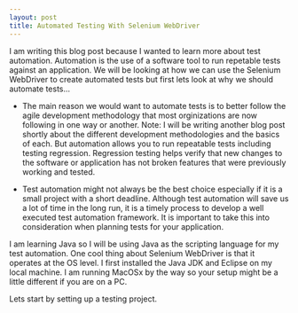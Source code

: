 ```yaml
---
layout: post
title: Automated Testing With Selenium WebDriver
---
```


I am writing this blog post because I wanted to learn more about test automation. Automation is the use of a software tool to run repetable tests against an application. We will be looking at how we can use the Selenium WebDriver to create automated tests but first lets look at why we should automate tests... 

* The main reason we would want to automate tests is to better follow the agile development methodology that most orginizations are now following in one way or another. Note: I will be writing another blog post shortly about the different development methodologies and the basics of each. But automation allows you to run repeatable tests including testing regression. Regression testing helps verify that new changes to the software or application has not broken features that were previously working and tested. 

* Test automation might not always be the best choice especially if it is a small project with a short deadline. Although test automation will save us a lot of time in the long run, it is a timely process to develop a well executed test automation framework. It is important to take this into consideration when planning tests for your application. 

I am learning Java so I will be using Java as the scripting language for my test automation. One cool thing about Selenium WebDriver is that it operates at the OS level. I first installed the Java JDK and Eclipse on my local machine. I am running MacOSx by the way so your setup might be a little different if you are on a PC.

Lets start by setting up a testing project.